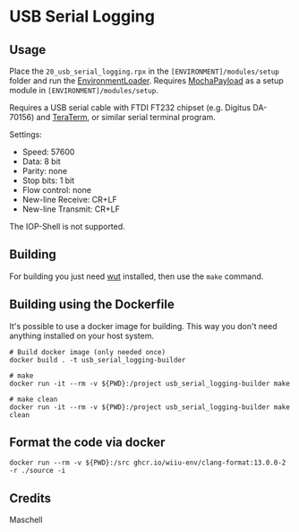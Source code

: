 # USB Serial Logging

## Usage
Place the `20_usb_serial_logging.rpx` in the `[ENVIRONMENT]/modules/setup` folder and run the [EnvironmentLoader](https://github.com/wiiu-env/EnvironmentLoader).
Requires [MochaPayload](https://github.com/wiiu-env/MochaPayload) as a setup module in `[ENVIRONMENT]/modules/setup`.

Requires a USB serial cable with FTDI FT232 chipset (e.g. Digitus DA-70156) and [TeraTerm](https://ttssh2.osdn.jp/index.html.en), or similar serial terminal program.

Settings:
 - Speed: 57600
 - Data: 8 bit
 - Parity: none
 - Stop bits: 1 bit
 - Flow control: none
 - New-line Receive: CR+LF
 - New-line Transmit: CR+LF
    
The IOP-Shell is not supported.

## Building

For building you just need [wut](https://github.com/devkitPro/wut/) installed, then use the `make` command.

## Building using the Dockerfile

It's possible to use a docker image for building. This way you don't need anything installed on your host system.

```
# Build docker image (only needed once)
docker build . -t usb_serial_logging-builder

# make 
docker run -it --rm -v ${PWD}:/project usb_serial_logging-builder make

# make clean
docker run -it --rm -v ${PWD}:/project usb_serial_logging-builder make clean
```

## Format the code via docker

`docker run --rm -v ${PWD}:/src ghcr.io/wiiu-env/clang-format:13.0.0-2 -r ./source -i`

## Credits
Maschell
